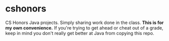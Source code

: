 # cshonors
CS Honors Java projects. Simply sharing work done in the class.
**This is for my own convenience.** If you're trying to get ahead or cheat out of a grade, keep in mind you don't really get better at Java from copying this repo.
